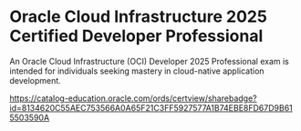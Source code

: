 # Oracle Cloud Infrastructure 2025 Certified Developer Professional
An Oracle Cloud Infrastructure (OCI) Developer 2025 Professional exam is intended for individuals seeking mastery in cloud-native application development.

https://catalog-education.oracle.com/ords/certview/sharebadge?id=8134620C55AEC753566A0A65F21C3FF5927577A1B74EBE8FD67D9B615503590A
